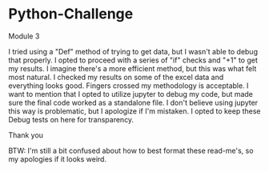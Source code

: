 # Python-Challenge
 Module 3

I tried using a "Def" method of trying to get data, but I wasn't able to debug that properly.
I opted to proceed with a series of "if" checks and "+1" to get my results.
I imagine there's a more efficient method, but this was what felt most natural.
I checked my results on some of the excel data and everything looks good.
Fingers crossed my methodology is acceptable.
I want to mention that I opted to utilize jupyter to debug my code, but made sure the final code worked as a standalone file.
I don't believe using jupyter this way is problematic, but I apologize if I'm mistaken.
I opted to keep these Debug tests on here for transparency. 

Thank you




BTW: I'm still a bit confused about how to best format these read-me's, so my apologies if it looks weird.
